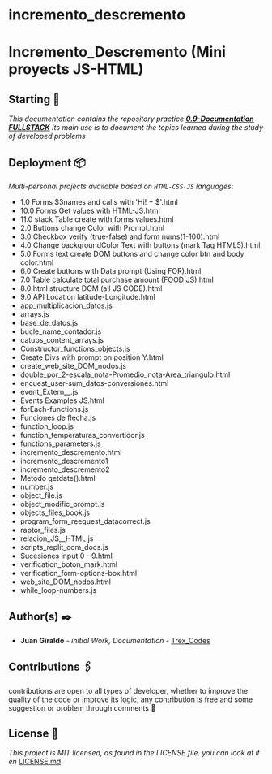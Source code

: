 # incremento_descremento
# Incremento_Descremento (Mini proyects JS-HTML)

## Starting 🚀
_This documentation contains the repository practice [**0.9-Documentation FULLSTACK**](https://github.com/juan1305/0.8-Documentation-_FULLSTACK)_
_Its main use is to document the topics learned during the study of developed problems_

## Deployment 📦
_Multi-personal projects available based on `HTML-CSS-JS` languages_:
- 1.0 Forms $3names and calls with 'Hi! + $'.html
- 10.0 Forms Get values with HTML-JS.html
- 11.0 stack Table create with forms values.html
- 2.0 Buttons change Color with Prompt.html
- 3.0 Checkbox verify (true-false) and form nums(1-100).html
- 4.0 Change backgroundColor Text with buttons (mark Tag HTML5).html
- 5.0 Forms text create DOM buttons and change color btn and body color.html
- 6.0 Create buttons with Data prompt (Using FOR).html
- 7.0 Table calculate total purchase amount (FOOD JS).html
- 8.0 html structure DOM (all JS CODE).html
- 9.0 API Location latitude-Longitude.html
- app_multiplicacion_datos.js
- arrays.js
- base_de_datos.js
- bucle_name_contador.js
- catups_content_arrays.js
- Constructor_functions_objects.js
- Create Divs with prompt on position Y.html
- create_web_site_DOM_nodos.js
- double_por_2-escala_nota-Promedio_nota-Area_triangulo.html
- encuest_user-sum_datos-conversiones.html
- event_Extern__.js
- Events Examples JS.html
- forEach-functions.js
- Funciones de flecha.js
- function_loop.js
- function_temperaturas_convertidor.js
- functions_parameters.js
- incremento_descremento.html
- incremento_descremento1
- incremento_descremento2
- Metodo getdate().html
- number.js
- object_file.js
- object_modific_prompt.js
- objects_files_book.js
- program_form_reequest_datacorrect.js
- raptor_files.js
- relacion_JS__HTML.js
- scripts_replit_com_docs.js
- Sucesiones  input 0 - 9.html
- verification_boton_mark.html
- verification_form-options-box.html
- web_site_DOM_nodos.html
- while_loop-numbers.js

## Author(s) ✒️
 - **Juan Giraldo** - _initial Work, Documentation_ - [Trex_Codes](https://github.com/juan1305)

## Contributions 🖇️
contributions are open to all types of developer, whether to improve the quality of the code or improve its logic, any contribution is free and some suggestion or problem through comments 💬

## License 📄
_This project is MIT licensed, as found in the LICENSE file. you can look at it en_ [LICENSE.md](https://github.com/juan1305/0.11-incremento_decremento/blob/master/LICENSE)
